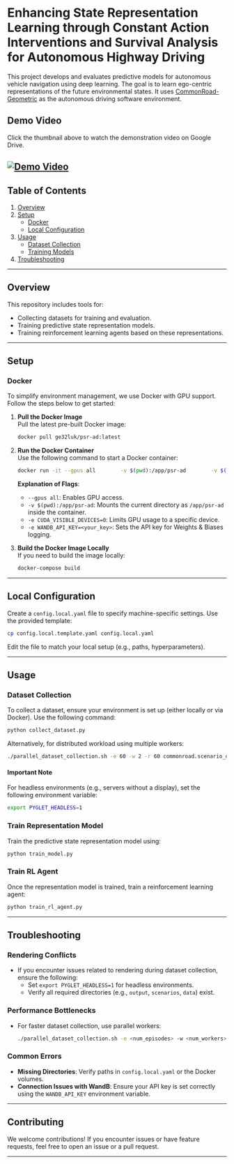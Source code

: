 # Enhancing State Representation Learning through Constant Action Interventions and Survival Analysis for Autonomous Highway Driving

This project develops and evaluates predictive models for autonomous vehicle navigation using deep learning. The goal is to learn ego-centric representations of the future environmental states. It uses [CommonRoad-Geometric](https://github.com/CommonRoad/crgeo) as the autonomous driving software environment.

## Demo Video

Click the thumbnail above to watch the demonstration video on Google Drive.

[![Demo Video](https://via.placeholder.com/800x450.png?text=Click+to+Play+Demo+Video)](https://drive.google.com/file/d/1ZDKHsqMhnGXWziVpE1_HnlSOTkUTk3sG/view?usp=drive_link)
---

## Table of Contents
1. [Overview](#overview)
2. [Setup](#setup)
   - [Docker](#docker)
   - [Local Configuration](#local-configuration)
3. [Usage](#usage)
   - [Dataset Collection](#dataset-collection)
   - [Training Models](#training-models)
4. [Troubleshooting](#troubleshooting)

---

## Overview

This repository includes tools for:
- Collecting datasets for training and evaluation.
- Training predictive state representation models.
- Training reinforcement learning agents based on these representations.

---

## Setup

### Docker

To simplify environment management, we use Docker with GPU support. Follow the steps below to get started:

1. **Pull the Docker Image**  
   Pull the latest pre-built Docker image:
   ```bash
   docker pull ge32luk/psr-ad:latest
   ```

2. **Run the Docker Container**  
   Use the following command to start a Docker container:
   ```bash
   docker run -it --gpus all        -v $(pwd):/app/psr-ad        -v $(pwd)/output:/app/psr-ad/output        -v $(pwd)/scenarios:/app/psr-ad/scenarios        -v $(pwd)/../../data:/app/psr-ad/data        -e CUDA_VISIBLE_DEVICES=0        -e WANDB_API_KEY=<your_key>        ge32luk/psr-ad:latest
   ```

   **Explanation of Flags**:
   - `--gpus all`: Enables GPU access.
   - `-v $(pwd):/app/psr-ad`: Mounts the current directory as `/app/psr-ad` inside the container.
   - `-e CUDA_VISIBLE_DEVICES=0`: Limits GPU usage to a specific device.
   - `-e WANDB_API_KEY=<your_key>`: Sets the API key for Weights & Biases logging.

3. **Build the Docker Image Locally**  
   If you need to build the image locally:
   ```bash
   docker-compose build
   ```

---

## Local Configuration

Create a `config.local.yaml` file to specify machine-specific settings. Use the provided template:
```bash
cp config.local.template.yaml config.local.yaml
```

Edit the file to match your local setup (e.g., paths, hyperparameters).

---

## Usage

### Dataset Collection

To collect a dataset, ensure your environment is set up (either locally or via Docker). Use the following command:

```bash
python collect_dataset.py
```

Alternatively, for distributed workload using multiple workers:
```bash
./parallel_dataset_collection.sh -e 60 -w 2 -r 60 commonroad.scenario_dir="data"
```

#### **Important Note**
For headless environments (e.g., servers without a display), set the following environment variable:
```bash
export PYGLET_HEADLESS=1
```

### Train Representation Model

Train the predictive state representation model using:
```bash
python train_model.py
```

### Train RL Agent

Once the representation model is trained, train a reinforcement learning agent:
```bash
python train_rl_agent.py
```

---

## Troubleshooting

### Rendering Conflicts

- If you encounter issues related to rendering during dataset collection, ensure the following:
  - Set `export PYGLET_HEADLESS=1` for headless environments.
  - Verify all required directories (e.g., `output`, `scenarios`, `data`) exist.

### Performance Bottlenecks

- For faster dataset collection, use parallel workers:
  ```bash
  ./parallel_dataset_collection.sh -e <num_episodes> -w <num_workers> -r <retries>
  ```

### Common Errors

- **Missing Directories**: Verify paths in `config.local.yaml` or the Docker volumes.
- **Connection Issues with WandB**: Ensure your API key is set correctly using the `WANDB_API_KEY` environment variable.

---

## Contributing

We welcome contributions! If you encounter issues or have feature requests, feel free to open an issue or a pull request.

---
